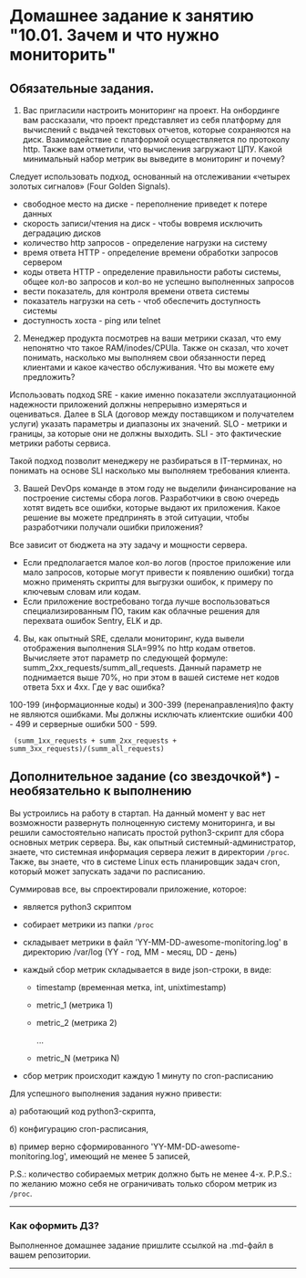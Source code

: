# Домашнее задание к занятию "10.01. Зачем и что нужно мониторить"

## Обязательные задания.

1. Вас пригласили настроить мониторинг на проект. На онбординге вам рассказали, что проект представляет из себя 
платформу для вычислений с выдачей текстовых отчетов, которые сохраняются на диск. Взаимодействие с платформой 
осуществляется по протоколу http. Также вам отметили, что вычисления загружают ЦПУ. Какой минимальный набор метрик вы
выведите в мониторинг и почему?

Следует использовать подход, основанный на отслеживании «четырех золотых сигналов» (Four Golden Signals).

* свободное место на диске - переполнение приведет к потере данных
* скорость записи/чтения на диск - чтобы вовремя исключить деградацию дисков
* количество http запросов - определение нагрузки на систему
* время ответа HTTP - определение времени обработки запросов сервером
* коды ответа HTTP  - определение правильности работы системы, общее кол-во запросов и кол-во не успешно выполненных запросов
* вести показатель, для контроля времени ответа системы
* показатель нагрузки на сеть - чтоб обеспечить доступность системы
* доступность хоста - ping или telnet

2. Менеджер продукта посмотрев на ваши метрики сказал, что ему непонятно что такое RAM/inodes/CPUla. Также он сказал, 
что хочет понимать, насколько мы выполняем свои обязанности перед клиентами и какое качество обслуживания. Что вы 
можете ему предложить?

Использовать подход SRE - какие именно показатели эксплуатационной надежности приложений должны непрерывно измеряться и оцениваться.
Далее в SLA (договор между поставщиком и получателем услуги) указать параметры и диапазоны их значений.
SLO - метрики и границы, за которые они не должны выходить.
SLI - это фактические метрики работы сервиса.

Такой подход позволит менеджеру не разбираться в IT-терминах, но понимать на основе SLI насколько мы выполняем требования клиента.

3. Вашей DevOps команде в этом году не выделили финансирование на построение системы сбора логов. Разработчики в свою 
очередь хотят видеть все ошибки, которые выдают их приложения. Какое решение вы можете предпринять в этой ситуации, 
чтобы разработчики получали ошибки приложения?

Все зависит от бюджета на эту задачу и мощности сервера.

* Если предполагается малое кол-во логов (простое приложение или мало запросов, которые могут привести к появлению ошибки) тогда можно применять скрипты для выгрузки ошибок, к примеру по ключевым словам или кодам.
* Если приложение востребовано тогда лучше воспользоваться специализированным ПО, таким как облачные решения для перехвата ошибок Sentry, ELK и др.

4. Вы, как опытный SRE, сделали мониторинг, куда вывели отображения выполнения SLA=99% по http кодам ответов. 
Вычисляете этот параметр по следующей формуле: summ_2xx_requests/summ_all_requests. Данный параметр не поднимается выше 
70%, но при этом в вашей системе нет кодов ответа 5xx и 4xx. Где у вас ошибка?

100-199 (информационные коды) и 300-399 (перенаправления)по факту не являются ошибками. Мы должны исключать клиентские ошибки 400 - 499 и серверные ошибки 500 - 599.

`
(summ_1xx_requests + summ_2xx_requests + summ_3xx_requests)/(summ_all_requests)`


## Дополнительное задание (со звездочкой*) - необязательно к выполнению

Вы устроились на работу в стартап. На данный момент у вас нет возможности развернуть полноценную систему 
мониторинга, и вы решили самостоятельно написать простой python3-скрипт для сбора основных метрик сервера. Вы, как 
опытный системный-администратор, знаете, что системная информация сервера лежит в директории `/proc`. 
Также, вы знаете, что в системе Linux есть  планировщик задач cron, который может запускать задачи по расписанию.

Суммировав все, вы спроектировали приложение, которое:
- является python3 скриптом
- собирает метрики из папки `/proc`
- складывает метрики в файл 'YY-MM-DD-awesome-monitoring.log' в директорию /var/log 
(YY - год, MM - месяц, DD - день)
- каждый сбор метрик складывается в виде json-строки, в виде:
  + timestamp (временная метка, int, unixtimestamp)
  + metric_1 (метрика 1)
  + metric_2 (метрика 2)
  
     ...
     
  + metric_N (метрика N)
  
- сбор метрик происходит каждую 1 минуту по cron-расписанию

Для успешного выполнения задания нужно привести:

а) работающий код python3-скрипта,

б) конфигурацию cron-расписания,

в) пример верно сформированного 'YY-MM-DD-awesome-monitoring.log', имеющий не менее 5 записей,

P.S.: количество собираемых метрик должно быть не менее 4-х.
P.P.S.: по желанию можно себя не ограничивать только сбором метрик из `/proc`.

---

### Как оформить ДЗ?

Выполненное домашнее задание пришлите ссылкой на .md-файл в вашем репозитории.

---
